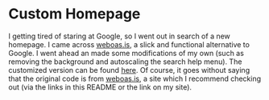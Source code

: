 # Custom Homepage
I getting tired of staring at Google, so I went out in search of a new homepage. I came across [weboas.is](https://weboas.is/), a slick and functional alternative to Google. I went ahead an made some modifications of my own (such as removing the background and autoscaling the search help menu). The customized version can be found [here](http://homepage.bitballoon.com/). Of course, it goes without saying that the original code is from [weboas.is](https://weboas.is/), a site which I recommend checking out (via the links in this README or the link on my site).
